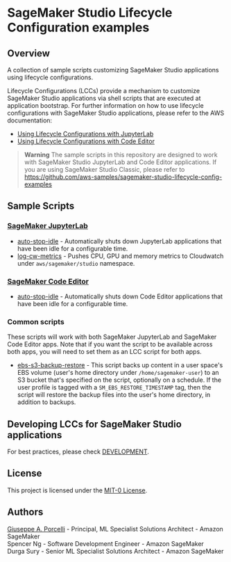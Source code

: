 # SageMaker Studio Lifecycle Configuration examples

## Overview
A collection of sample scripts customizing SageMaker Studio applications using lifecycle configurations.

Lifecycle Configurations (LCCs) provide a mechanism to customize SageMaker Studio applications via shell scripts that are executed at application bootstrap. For further information on how to use lifecycle configurations with SageMaker Studio applications, please refer to the AWS documentation:

- [Using Lifecycle Configurations with JupyterLab](https://docs.aws.amazon.com/sagemaker/latest/dg/jl-lcc.html)
- [Using Lifecycle Configurations with Code Editor](https://docs.aws.amazon.com/sagemaker/latest/dg/code-editor-use-lifecycle-configurations.html)

> **Warning**
> The sample scripts in this repository are designed to work with SageMaker Studio JupyterLab and Code Editor applications. If you are using SageMaker Studio Classic, please refer to https://github.com/aws-samples/sagemaker-studio-lifecycle-config-examples

## Sample Scripts

### [SageMaker JupyterLab](https://docs.aws.amazon.com/sagemaker/latest/dg/studio-updated-jl.html)
- [auto-stop-idle](jupyterlab/auto-stop-idle/) - Automatically shuts down JupyterLab applications that have been idle for a configurable time.
- [log-cw-metrics](jupyterlab/log-cw-metrics/) - Pushes CPU, GPU and memory metrics to Cloudwatch under `aws/sagemaker/studio` namespace.

### [SageMaker Code Editor](https://docs.aws.amazon.com/sagemaker/latest/dg/code-editor.html)
- [auto-stop-idle](code-editor/auto-stop-idle/) - Automatically shuts down Code Editor applications that have been idle for a configurable time.

### Common scripts
These scripts will work with both SageMaker JupyterLab and SageMaker Code Editor apps. Note that if you want the script to be available across both apps, you will need to set them as an LCC script for both apps.
- [ebs-s3-backup-restore](common-scripts/ebs-s3-backup-restore) - This script backs up content in a user space's EBS volume (user's home directory under `/home/sagemaker-user`) to an S3 bucket that's specified on the script, optionally on a schedule. If the user profile is tagged with a `SM_EBS_RESTORE_TIMESTAMP` tag, then the script will restore the backup files into the user's home directory, in addition to backups.

## Developing LCCs for SageMaker Studio applications
For best practices, please check [DEVELOPMENT](DEVELOPMENT.md).

## License
This project is licensed under the [MIT-0 License](LICENSE).

## Authors
[Giuseppe A. Porcelli](https://www.linkedin.com/in/giuporcelli/) - Principal, ML Specialist Solutions Architect - Amazon SageMaker
<br />Spencer Ng - Software Development Engineer - Amazon SageMaker
<br />Durga Sury - Senior ML Specialist Solutions Architect - Amazon SageMaker